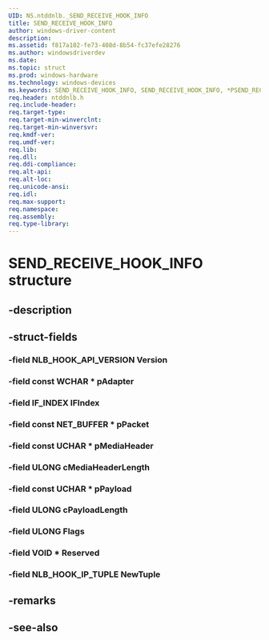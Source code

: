 ```yaml
---
UID: NS.ntddnlb._SEND_RECEIVE_HOOK_INFO
title: SEND_RECEIVE_HOOK_INFO
author: windows-driver-content
description: 
ms.assetid: f817a102-fe73-408d-8b54-fc37efe28276
ms.author: windowsdriverdev
ms.date: 
ms.topic: struct
ms.prod: windows-hardware
ms.technology: windows-devices
ms.keywords: SEND_RECEIVE_HOOK_INFO, SEND_RECEIVE_HOOK_INFO, *PSEND_RECEIVE_HOOK_INFO
req.header: ntddnlb.h
req.include-header:
req.target-type:
req.target-min-winverclnt:
req.target-min-winversvr:
req.kmdf-ver:
req.umdf-ver:
req.lib:
req.dll:
req.ddi-compliance:
req.alt-api:
req.alt-loc:
req.unicode-ansi:
req.idl:
req.max-support:
req.namespace:
req.assembly:
req.type-library:
---
```


# SEND_RECEIVE_HOOK_INFO structure

## -description



## -struct-fields

### -field NLB_HOOK_API_VERSION Version			
 	
### -field const WCHAR * pAdapter			
 	
### -field IF_INDEX IFIndex			
 	
### -field const NET_BUFFER * pPacket			
 	
### -field const UCHAR * pMediaHeader			
 	
### -field ULONG cMediaHeaderLength			
 	
### -field const UCHAR * pPayload			
 	
### -field ULONG cPayloadLength			
 	
### -field ULONG Flags			
 	
### -field VOID * Reserved			
 	
### -field NLB_HOOK_IP_TUPLE NewTuple			
 	
## -remarks

## -see-also
